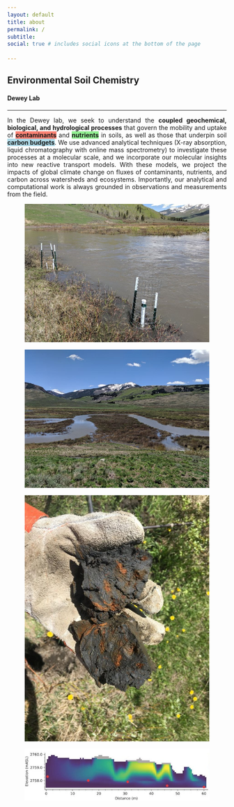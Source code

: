 ```yaml
---
layout: default
title: about
permalink: /
subtitle: 
social: true # includes social icons at the bottom of the page

---
```

## **Environmental Soil Chemistry**
#### **Dewey Lab**

---
<div style="text-align: justify">
In the Dewey lab, we seek to understand the <b>coupled geochemical, biological, and hydrological processes</b> that govern the mobility and uptake of <span style="background-color:salmon"><b>contaminants</b></span> and <span style="background-color:lightgreen"><b>nutrients</b></span> in soils, as well as those that underpin soil <span style="background-color:lightblue"><b>carbon budgets</b></span>. We use advanced analytical techniques (X-ray absorption, liquid chromatography with online mass spectrometry) to investigate these processes at a molecular scale, and we incorporate our molecular insights into new reactive transport models. With these models, we project the impacts of global climate change on fluxes of contaminants, nutrients, and carbon across watersheds and ecosystems. Importantly, our analytical and computational work is always grounded in observations and measurements from the field.</div>

<div class="gallery">
  <figure class="gallery__item gallery__item--1">
    <img src="../assets/img/IMG_20190608_112927a.jpg" class="gallery__img__contain" alt="Image 1">
  </figure>
  <figure class="gallery__item gallery__item--6">
    <img src="../assets/img/IMG_20190608_123013a.jpg" class="gallery__img__cover" alt="Image 6">
  </figure>
  <figure class="gallery__item gallery__item--3">
    <img src="../assets/img/IMG_1702a.jpg" class="gallery__img__cover" alt="Image 3">
  </figure>


  <figure class="gallery__item gallery__item--5">
    <img src="../assets/img/short_mcp.jpg" class="gallery__img__contain" alt="Image 5">
  </figure>
</div>
